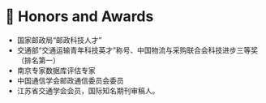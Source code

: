 # 🎉 Honors and Awards
- 国家邮政局“邮政科技人才”
- 交通部“交通运输青年科技英才”称号、中国物流与采购联合会科技进步三等奖（排名第一）
- 南京专家数据库评估专家
- 中国通信学会邮政通信委员会委员
- 江苏省交通学会会员，国际知名期刊审稿人。